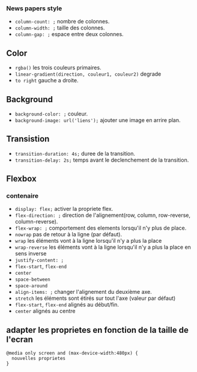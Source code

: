 ### News papers style

* `column-count: ;` nombre de colonnes.
* `column-width: ;` taille des colonnes.
* `column-gap: ;` espace entre deux colonnes.

## Color

* `rgba()` les trois couleurs primaires.
* `linear-gradient(direction, couleur1, couleur2)` degrade
 * `to right` gauche a droite.

## Background

* `background-color: ;` couleur.
* `background-image: url('liens');` ajouter une image en arrire plan.

## Transistion

* `transition-duration: 4s;` duree de la transition.
* `transition-delay: 2s;` temps avant le declenchement de la transition.

## Flexbox

### contenaire
* `display: flex;` activer la propriete flex.
* `flex-direction: ;` direction de l'alignement(row, column, row-reverse, column-reverse).
* `flex-wrap: ;` comportement des elements lorsqu'il n'y plus de place.
 * `nowrap` pas de retour à la ligne (par défaut).
 * `wrap` les éléments vont à la ligne lorsqu'il n'y a plus la place
 * `wrap-reverse` les éléments vont à la ligne lorsqu'il n'y a plus la place en sens inverse
* `justify-content: ;`
 * `flex-start`, `flex-end`
 * `center`
 * `space-between`
 * `space-around`
* `align-items: ;` changer l'alignement du deuxième axe.
 * `stretch` les éléments sont étirés sur tout l'axe (valeur par défaut)
 * `flex-start`, `flex-end` alignés au début/fin.
 * `center` alignés au centre

## adapter les proprietes en fonction de la taille de l'ecran

```
@media only screen and (max-device-width:480px) {
  nouvelles proprietes
}
```
